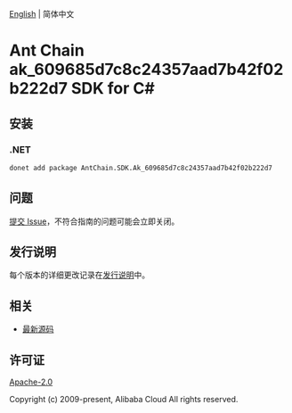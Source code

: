 [English](README.md) | 简体中文

# Ant Chain ak_609685d7c8c24357aad7b42f02b222d7 SDK for C#

## 安装

### .NET

```bash
donet add package AntChain.SDK.Ak_609685d7c8c24357aad7b42f02b222d7
```

## 问题

[提交 Issue](https://github.com/alipay/antchain-openapi-prod-sdk/issues/new)，不符合指南的问题可能会立即关闭。

## 发行说明

每个版本的详细更改记录在[发行说明](./ChangeLog.txt)中。

## 相关

* [最新源码](https://github.com/antchain-openapi-prod-sdk)

## 许可证

[Apache-2.0](http://www.apache.org/licenses/LICENSE-2.0)

Copyright (c) 2009-present, Alibaba Cloud All rights reserved.
